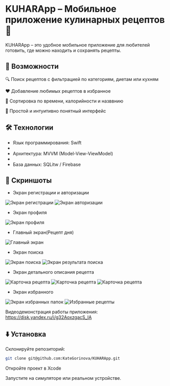 # KUHARApp – Мобильное приложение кулинарных рецептов 🍳

KUHARApp – это удобное мобильное приложение для любителей готовить, где можно находить и сохранять рецепты.


## 📱 Возможности

🔍 Поиск рецептов c фильтрацией по категориям, диетам или кухням

❤️ Добавление любимых рецептов в избранное

🛒 Сортировка по времени, калорийности и назввнию

📱 Простой и интуитивно понятный интерфейс

## 🛠 Технологии

- Язык программирования: Swift
- 
- Архитектура: MVVM (Model-View-ViewModel)
- 
- База данных: SQLitw / Firebase

## 📸 Скриншоты

- Экран регистрации и авторизации

![Экран регистрации](https://github.com/KateGorinova/KUHARApp/blob/screenshots/reg.png)
![Экран авторизации](https://github.com/KateGorinova/KUHARApp/blob/screenshots/auth.png)

- Экран профиля 

![Экран профиля](https://github.com/KateGorinova/KUHARApp/blob/screenshots/pofile.png)

- Главный экран(Рецепт дня) 

![Главный экран](https://github.com/KateGorinova/KUHARApp/blob/screenshots/main.png)

- Экран поиска

![Экран поиска](https://github.com/KateGorinova/KUHARApp/blob/screenshots/main.png)
![Экран результата поиска](https://github.com/KateGorinova/KUHARApp/blob/screenshots/catalog.png)

- Экран детального описания рецепта

![Карточка рецепта](https://github.com/KateGorinova/KUHARApp/blob/screenshots/card1.png)
![Карточка рецепта](https://github.com/KateGorinova/KUHARApp/blob/screenshots/card2.png)
![Карточка рецепта](https://github.com/KateGorinova/KUHARApp/blob/screenshots/card3.png)

- Экран избранного

![Экран избранных папок](https://github.com/KateGorinova/KUHARApp/blob/screenshots/favorite1.png)
![Избранные рецепты](https://github.com/KateGorinova/KUHARApp/blob/screenshots/favorite2.png)


Видеодемонстрация работы приложения: https://disk.yandex.ru/i/g32AoxzgacS_IA

## ⬇️ Установка

Склонируйте репозиторий:
```bash
git clone git@github.com:KateGorinova/KUHARApp.git
```
Откройте проект в Xcode

Запустите на симуляторе или реальном устройстве.

